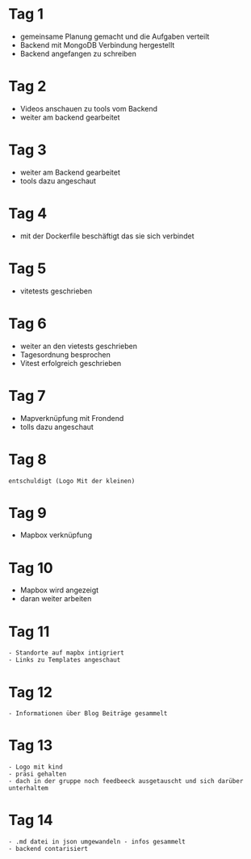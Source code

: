 # Tag 1

- gemeinsame Planung gemacht und die Aufgaben verteilt
- Backend mit MongoDB Verbindung hergestellt
- Backend angefangen zu schreiben

# Tag 2

 - Videos anschauen zu tools vom Backend
 - weiter am backend gearbeitet
 
 # Tag 3

 - weiter am Backend gearbeitet
 - tools dazu angeschaut

 # Tag 4
 -  mit der Dockerfile beschäftigt das sie sich verbindet
  # Tag  5
  - vitetests geschrieben

  # Tag 6 
  - weiter an den vietests geschrieben
  - Tagesordnung besprochen
  - Vitest erfolgreich geschrieben

  # Tag 7
   - Mapverknüpfung mit Frondend
   - tolls dazu angeschaut

   # Tag 8
    entschuldigt (Logo Mit der kleinen)

   # Tag 9

   - Mapbox verknüpfung

   # Tag 10
   - Mapbox wird angezeigt
   - daran weiter arbeiten

   # Tag 11
    
    - Standorte auf mapbx intigriert
    - Links zu Templates angeschaut

   # Tag 12
    - Informationen über Blog Beiträge gesammelt


   # Tag 13
    - Logo mit kind    
    - präsi gehalten
    - dach in der gruppe noch feedbeeck ausgetauscht und sich darüber unterhaltem 

   # Tag 14
    - .md datei in json umgewandeln - infos gesammelt 
    - backend contarisiert 
